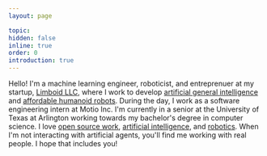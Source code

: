 ```yaml
---
layout: page

topic:
hidden: false
inline: true
order: 0
introduction: true
---
```


Hello! I'm a machine learning engineer, roboticist, and entreprenuer at my startup, [Limboid LLC](https://limboid.ai), where I work to develop [artificial general intelligence](https://limboid.ai/https://jacobfv.github.io/bio/focus-statement/) and [affordable humanoid robots](https://jacobfv.github.io/blog/the-master-plan/). During the day, I work as a software engineering intern at Motio Inc. I'm currently in a senior at the University of Texas at Arlington working towards my bachelor's degree in computer science. I love [open source work](https://github.com/JacobFV), [artificial intelligence](https://jacobfv.github.io/blog/category/ai/), and [robotics](https://jacobfvaldez.weebly.com/engineering.html). When I'm not interacting with artificial agents, you'll find me working with real people. I hope that includes you!